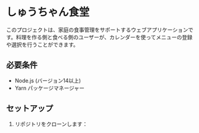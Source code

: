# しゅうちゃん食堂

このプロジェクトは、家庭の食事管理をサポートするウェブアプリケーションです。料理を作る側と食べる側のユーザーが、カレンダーを使ってメニューの登録や選択を行うことができます。

## 必要条件

- Node.js (バージョン14以上)
- Yarn パッケージマネージャー

## セットアップ

1. リポジトリをクローンします：

